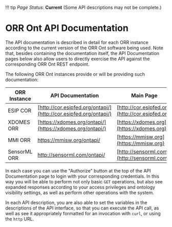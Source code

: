 !!! tip
    _Page Status_: **Current**  (Some API descriptions may not be complete.)

# ORR Ont API Documentation
  
The API documentation is described in detail for each ORR instance according to 
the current version of the ORR Ont software being used.
Note that, besides containing the documentation itself, the API Documentation pages below 
also allow users to directly exercise the API against the corresponding ORR Ont REST endpoint.

The following ORR Ont instances provide or will be providing such documentation:

|ORR Instance| API Documentation | Main Page |
|-|-|-|
| ESIP COR      | [http://cor.esipfed.org/ontapi/](http://cor.esipfed.org/ontapi/) | [http://cor.esipfed.org](http://cor.esipfed.org) | 
| XDOMES ORR    | [https://xdomes.org/ontapi/](https://xdomes.org/ontapi/) | [https://xdomes.org](https://xdomes.org) | 
| MMI ORR       | https://mmisw.org/ontapi/ | [https://mmisw.org](https://mmisw.org) | 
| SensorML ORR  | http://sensorml.com/ontapi/ | [http://sensorml.com](http://sensorml.com) | 

In each case you can use the "Authorize" button at the top of the API Documentation page to login with your 
corresponding credentials. In this way you will be able to perform not only basic `GET` operations, 
but also see expanded responses according to your access privileges and ontology 
visibility settings, as well as perform other operations with the system.

In each API description, you are also able to set the variables in the descriptions of the API interface, 
so that you can execute the API call, as well as see it appropriately formatted for an invocation with `curl`, 
or using the `http` URL. 
